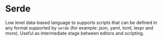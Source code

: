 # Serde

Low level data-based language to supports scripts that can be defined in any format supported by `serde` (for example: json, yaml, toml, lexpr and more). Useful as intermediate stage between editors and scripting.
